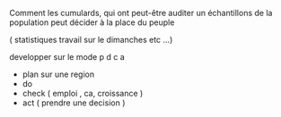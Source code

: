 Comment les cumulards, qui ont peut-être auditer un échantillons de la population peut décider à la place du peuple 


( statistiques travail sur le dimanches etc ...)

developper sur le mode p d c a 
- plan sur une region 
- do
- check ( emploi , ca, croissance )
- act ( prendre une decision )